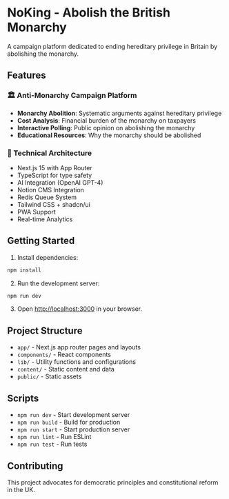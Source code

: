 # NoKing - Abolish the British Monarchy

A campaign platform dedicated to ending hereditary privilege in Britain by abolishing the monarchy.

## Features

### 🏛️ Anti-Monarchy Campaign Platform
- **Monarchy Abolition**: Systematic arguments against hereditary privilege
- **Cost Analysis**: Financial burden of the monarchy on taxpayers
- **Interactive Polling**: Public opinion on abolishing the monarchy
- **Educational Resources**: Why the monarchy should be abolished

### 🔧 Technical Architecture
- Next.js 15 with App Router
- TypeScript for type safety
- AI Integration (OpenAI GPT-4)
- Notion CMS Integration
- Redis Queue System
- Tailwind CSS + shadcn/ui
- PWA Support
- Real-time Analytics

## Getting Started

1. Install dependencies:
```bash
npm install
```

2. Run the development server:
```bash
npm run dev
```

3. Open [http://localhost:3000](http://localhost:3000) in your browser.

## Project Structure

- `app/` - Next.js app router pages and layouts
- `components/` - React components
- `lib/` - Utility functions and configurations
- `content/` - Static content and data
- `public/` - Static assets

## Scripts

- `npm run dev` - Start development server
- `npm run build` - Build for production
- `npm run start` - Start production server
- `npm run lint` - Run ESLint
- `npm run test` - Run tests

## Contributing

This project advocates for democratic principles and constitutional reform in the UK.
